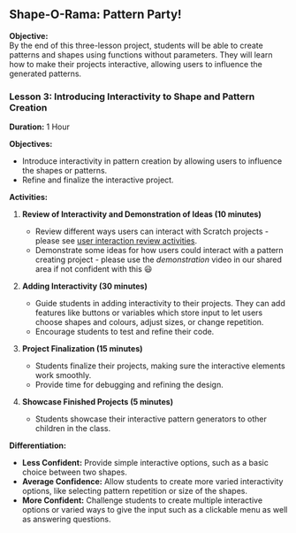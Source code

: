 ## **Shape-O-Rama: Pattern Party!**

**Objective:**  
By the end of this three-lesson project, students will be able to create patterns and shapes using functions without parameters. They will learn how to make their projects interactive, allowing users to influence the generated patterns.

### **Lesson 3: Introducing Interactivity to Shape and Pattern Creation**

**Duration:** 1 Hour

**Objectives:**  
- Introduce interactivity in pattern creation by allowing users to influence the shapes or patterns.
- Refine and finalize the interactive project.

**Activities:**

1. **Review of Interactivity and Demonstration of Ideas (10 minutes)**
   - Review different ways users can interact with Scratch projects - please see [user interaction review activities]().
   - Demonstrate some ideas for how users could interact with a pattern creating project - please use the *demonstration* video in our shared area if not confident with this :smiley:

2. **Adding Interactivity (30 minutes)**
   - Guide students in adding interactivity to their projects. They can add features like buttons or variables which store input to let users choose shapes and colours, adjust sizes, or change repetition.
   - Encourage students to test and refine their code.

3. **Project Finalization (15 minutes)**
   - Students finalize their projects, making sure the interactive elements work smoothly.
   - Provide time for debugging and refining the design.

4. **Showcase Finished Projects (5 minutes)**
   - Students showcase their interactive pattern generators to other children in the class.

**Differentiation:**
- **Less Confident:** Provide simple interactive options, such as a basic choice between two shapes.
- **Average Confidence:** Allow students to create more varied interactivity options, like selecting pattern repetition or size of the shapes.
- **More Confident:** Challenge students to create multiple interactive options or varied ways to give the input such as a clickable menu as well as answering questions.
